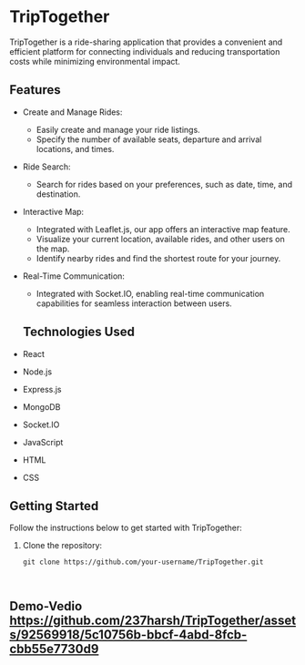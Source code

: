 
# TripTogether

TripTogether is a ride-sharing application that provides a convenient and efficient platform for connecting individuals and reducing transportation costs while minimizing environmental impact.

## Features

- Create and Manage Rides:
  - Easily create and manage your ride listings.
  - Specify the number of available seats, departure and arrival locations, and times.

- Ride Search:
  - Search for rides based on your preferences, such as date, time, and destination.

- Interactive Map:
  - Integrated with Leaflet.js, our app offers an interactive map feature.
  - Visualize your current location, available rides, and other users on the map.
  - Identify nearby rides and find the shortest route for your journey.

- Real-Time Communication:
  - Integrated with Socket.IO, enabling real-time communication capabilities for seamless interaction between users.

  ## Technologies Used

- React
- Node.js
- Express.js
- MongoDB
- Socket.IO
- JavaScript
- HTML
- CSS

## Getting Started

Follow the instructions below to get started with TripTogether:

1. Clone the repository:
   ```shell
   git clone https://github.com/your-username/TripTogether.git



## Demo-Vedio     https://github.com/237harsh/TripTogether/assets/92569918/5c10756b-bbcf-4abd-8fcb-cbb55e7730d9


   





